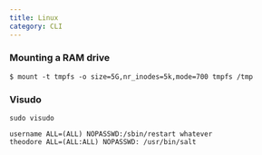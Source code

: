 ```yaml
---
title: Linux
category: CLI
---
```


### Mounting a RAM drive

    $ mount -t tmpfs -o size=5G,nr_inodes=5k,mode=700 tmpfs /tmp

### Visudo

    sudo visudo

    username ALL=(ALL) NOPASSWD:/sbin/restart whatever
    theodore ALL=(ALL:ALL) NOPASSWD: /usr/bin/salt

